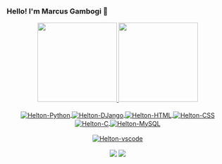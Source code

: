 ### Hello! I'm Marcus Gambogi 👋

<!--
**helton-barbosa/helton-barbosa** is a ✨ _special_ ✨ repository because its `README.md` (this file) appears on your GitHub profile.

Here are some ideas to get you started:

- 🔭 I’m currently working on ...
- 🌱 I’m currently learning ...
- 👯 I’m looking to collaborate on ...
- 🤔 I’m looking for help with ...
- 💬 Ask me about ...
- 📫 How to reach me: ...
- 😄 Pronouns: ...
- ⚡ Fun fact: ...
-->
<div align="center">
    <a href="https://github.com/helton-barbosa">
    <img height="180em" src="https://github-readme-stats.vercel.app/api?username=helton-barbosa&show_icons=true&theme=tokyonight&include_all_commits=true&count_private=true"/>
    <img height="180em" src="https://github-readme-stats.vercel.app/api/top-langs/?username=helton-barbosa&layout=compact&langs_count=7&theme=tokyonight"/>
  </div>
  <div align="center" style="display: inline_block"><br>
    <img align="center" alt="Helton-Python" src="https://img.shields.io/badge/Python-14354C?style=for-the-badge&logo=python&logoColor=white">
    <img align="center" alt="Helton-DJango" src="https://img.shields.io/badge/Django-092E20?style=for-the-badge&logo=django&logoColor=white">
    <!--<img align="center" alt="Helton-Postgres" src="https://img.shields.io/badge/PostgreSQL-316192?style=for-the-badge&logo=postgresql&logoColor=white">-->
    <img align="center" alt="Helton-HTML" src="https://img.shields.io/badge/HTML5-E34F26?style=for-the-badge&logo=html5&logoColor=white">
    <img align="center" alt="Helton-CSS" src="https://img.shields.io/badge/CSS3-1572B6?style=for-the-badge&logo=css3&logoColor=white">
    <!--<img align="center" alt="Helton-Js" src="https://img.shields.io/badge/JavaScript-F7DF1E?style=for-the-badge&logo=javascript&logoColor=black">-->
    <img align="center" alt="Helton-C" src="https://img.shields.io/badge/C-00599C?style=for-the-badge&logo=c&logoColor=white" />
    <img align="center" alt="Helton-MySQL" src="https://img.shields.io/badge/MySQL-00000F?style=for-the-badge&logo=mysql&logoColor=white" />
  </div>
  <div align="center" style="display: inline_block"><br>
    <img align="center" alt="Helton-vscode" src="https://img.shields.io/badge/Visual_Studio_Code-0078D4?style=for-the-badge&logo=visual%20studio%20code&logoColor=white" />
    <!--<img align="center" alt="Helton-PyCharm" src="https://img.shields.io/badge/PyCharm-000000.svg?&style=for-the-badge&logo=PyCharm&logoColor=white">-->
  </div>
    
  <div align="center" style="display: inline_block"><br>
    <a href = "mailto:marcusgambogi10@gmail.com"><img src="https://img.shields.io/badge/-Gmail-%23333?style=for-the-badge&logo=gmail&logoColor=white" target="_blank"></a>
    <a href="https://www.linkedin.com/in/marcus-gambogi/" target="_blank"><img src="https://img.shields.io/badge/LinkedIn-0077B5?style=for-the-badge&logo=linkedin&logoColor=white" target="_blank"></a>
  </div>

